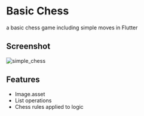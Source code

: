 # Basic Chess

a basic chess game including simple moves in Flutter

## Screenshot
![simple_chess](https://github.com/merihcavdar/basic_chess/assets/84540989/5c7dcfa6-3e06-45f5-b27a-1d7941e7eaff)

## Features
- Image.asset
- List operations
- Chess rules applied to logic
